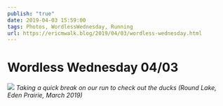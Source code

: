 ```yaml
---
publish: "true"
date: 2019-04-03 15:59:00
tags: Photos, WordlessWednesday, Running
url: https://ericmwalk.blog/2019/04/03/wordless-wednesday.html
---
```


# Wordless Wednesday 04/03

![](https://ericmwalk.blog/uploads/2021/f66f7ce910.jpg)
*Taking a quick break on our run to check out the ducks (Round Lake, Eden Prairie, March 2019)*
